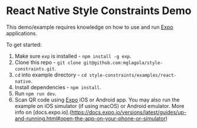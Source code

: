 # React Native Style Constraints Demo

This demo/example requires knowledge on how to use and run [Expo](http://docs.expo.io) applications.

To get started:

1. Make sure `exp` is installed - `npm install -g exp`.
2. Clone this repo - `git clone git@github.com:mglagola/style-constraints.git`.
3. `cd` into example directory - `cd style-constraints/examples/react-native`.
4. Install dependencies - `npm install`.
5. Run `npm run dev`.
6. Scan QR code using [Expo](http://expo.io) iOS or Android app. You may also run the example on iOS simulator (if using macOS) or Android emulator. More info on [docs.expo.io].(https://docs.expo.io/versions/latest/guides/up-and-running.html#open-the-app-on-your-phone-or-simulator)

